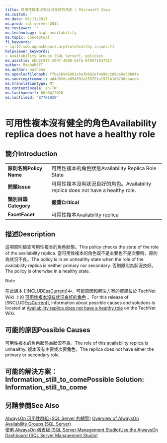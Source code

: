 ```yaml
---
title: 可用性複本沒有狀況良好的角色 | Microsoft Docs
ms.custom: ''
ms.date: 06/13/2017
ms.prod: sql-server-2014
ms.reviewer: ''
ms.technology: high-availability
ms.topic: conceptual
f1_keywords:
- sql12.swb.agdashboard.arp1rolehealthy.issues.f1
helpviewer_keywords:
- Availability Groups [SQL Server], policies
ms.assetid: ebb2c9f4-2097-4688-b4fb-8f0571047317
author: MashaMSFT
ms.author: mathoma
ms.openlocfilehash: f7be26945903a5e3b602ef4a99c269de6a58b04a
ms.sourcegitcommit: ad4d92dce894592a259721a1571b1d8736abacdb
ms.translationtype: MT
ms.contentlocale: zh-TW
ms.lasthandoff: 08/04/2020
ms.locfileid: "87701929"
---
```

# <a name="availability-replica-does-not-have-a-healthy-role"></a><span data-ttu-id="0c5cb-102">可用性複本沒有健全的角色</span><span class="sxs-lookup"><span data-stu-id="0c5cb-102">Availability replica does not have a healthy role</span></span>
    
## <a name="introduction"></a><span data-ttu-id="0c5cb-103">簡介</span><span class="sxs-lookup"><span data-stu-id="0c5cb-103">Introduction</span></span>  
  
|||  
|-|-|  
|<span data-ttu-id="0c5cb-104">**原則名稱**</span><span class="sxs-lookup"><span data-stu-id="0c5cb-104">**Policy Name**</span></span>|<span data-ttu-id="0c5cb-105">可用性複本的角色狀態</span><span class="sxs-lookup"><span data-stu-id="0c5cb-105">Availability Replica Role State</span></span>|  
|<span data-ttu-id="0c5cb-106">**問題**</span><span class="sxs-lookup"><span data-stu-id="0c5cb-106">**Issue**</span></span>|<span data-ttu-id="0c5cb-107">可用性複本沒有狀況良好的角色。</span><span class="sxs-lookup"><span data-stu-id="0c5cb-107">Availability replica does not have a healthy role.</span></span>|  
|<span data-ttu-id="0c5cb-108">**類別目錄**</span><span class="sxs-lookup"><span data-stu-id="0c5cb-108">**Category**</span></span>|<span data-ttu-id="0c5cb-109">**嚴重**</span><span class="sxs-lookup"><span data-stu-id="0c5cb-109">**Critical**</span></span>|  
|<span data-ttu-id="0c5cb-110">**Facet**</span><span class="sxs-lookup"><span data-stu-id="0c5cb-110">**Facet**</span></span>|<span data-ttu-id="0c5cb-111">可用性複本</span><span class="sxs-lookup"><span data-stu-id="0c5cb-111">Availability replica</span></span>|  
  
## <a name="description"></a><span data-ttu-id="0c5cb-112">描述</span><span class="sxs-lookup"><span data-stu-id="0c5cb-112">Description</span></span>  
 <span data-ttu-id="0c5cb-113">這項原則檢查可用性複本的角色狀態。</span><span class="sxs-lookup"><span data-stu-id="0c5cb-113">This policy checks the state of the role of the availability replica.</span></span> <span data-ttu-id="0c5cb-114">當可用性複本的角色既不是主要也不是次要時，原則為狀況不良。</span><span class="sxs-lookup"><span data-stu-id="0c5cb-114">The policy is in an unhealthy state when the role of the availability replica is neither primary nor secondary.</span></span> <span data-ttu-id="0c5cb-115">否則原則為狀況良好。</span><span class="sxs-lookup"><span data-stu-id="0c5cb-115">The policy is otherwise in a healthy state.</span></span>  
  
> [!NOTE]  
>  <span data-ttu-id="0c5cb-116">在此版本 [!INCLUDE[ssCurrent](../../../includes/sscurrent-md.md)]中，可能原因和解決方案的資訊位於 TechNet Wiki 上的 [可用性複本沒有狀況良好的角色](https://go.microsoft.com/fwlink/p/?LinkId=220856) 。</span><span class="sxs-lookup"><span data-stu-id="0c5cb-116">For this release of [!INCLUDE[ssCurrent](../../../includes/sscurrent-md.md)], information about possible causes and solutions is located at [Availability replica does not have a healthy role](https://go.microsoft.com/fwlink/p/?LinkId=220856) on the TechNet Wiki.</span></span>  
  
## <a name="possible-causes"></a><span data-ttu-id="0c5cb-117">可能的原因</span><span class="sxs-lookup"><span data-stu-id="0c5cb-117">Possible Causes</span></span>  
 <span data-ttu-id="0c5cb-118">可用性複本的角色狀態為狀況不良。</span><span class="sxs-lookup"><span data-stu-id="0c5cb-118">The role of this availability replica is unhealthy.</span></span> <span data-ttu-id="0c5cb-119">複本沒有主要或次要角色。</span><span class="sxs-lookup"><span data-stu-id="0c5cb-119">The replica does not have either the primary or secondary role.</span></span>  
  
## <a name="possible-solution-information_still_to_come"></a><span data-ttu-id="0c5cb-120">可能的解決方案：Information_still_to_come</span><span class="sxs-lookup"><span data-stu-id="0c5cb-120">Possible Solution: Information_still_to_come</span></span>  
  
## <a name="see-also"></a><span data-ttu-id="0c5cb-121">另請參閱</span><span class="sxs-lookup"><span data-stu-id="0c5cb-121">See Also</span></span>  
 <span data-ttu-id="0c5cb-122">[AlwaysOn 可用性群組 &#40;SQL Server 的總覽&#41;](overview-of-always-on-availability-groups-sql-server.md) </span><span class="sxs-lookup"><span data-stu-id="0c5cb-122">[Overview of AlwaysOn Availability Groups &#40;SQL Server&#41;](overview-of-always-on-availability-groups-sql-server.md) </span></span>  
 [<span data-ttu-id="0c5cb-123">使用 AlwaysOn 儀表板 &#40;SQL Server Management Studio&#41;</span><span class="sxs-lookup"><span data-stu-id="0c5cb-123">Use the AlwaysOn Dashboard &#40;SQL Server Management Studio&#41;</span></span>](use-the-always-on-dashboard-sql-server-management-studio.md)  
  
  

